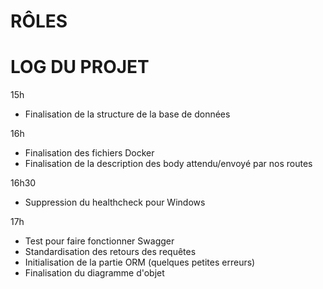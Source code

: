 # RÔLES

# LOG DU PROJET

15h  
- Finalisation de la structure de la base de données

16h
- Finalisation des fichiers Docker
- Finalisation de la description des body attendu/envoyé par nos routes

16h30 
- Suppression du healthcheck pour Windows

17h
- Test pour faire fonctionner Swagger
- Standardisation des retours des requêtes
- Initialisation de la partie ORM (quelques petites erreurs)
- Finalisation du diagramme d'objet
